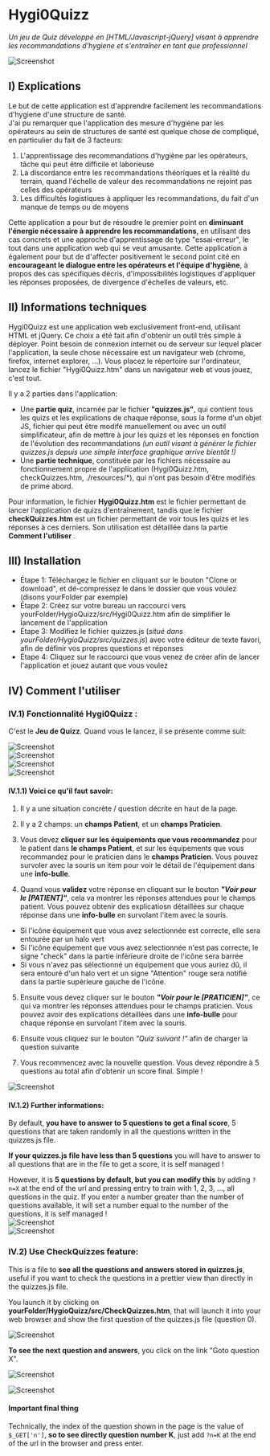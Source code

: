 # Hygi0Quizz
*Un jeu de Quiz développé en [HTML/Javascript-jQuery] visant à apprendre les recommandations d'hygiene et s'entraîner en tant que professionnel*

![Screenshot](./imgReadMe/Example.png)

## I) Explications
Le but de cette application est d'apprendre facilement les recommandations d'hygiene d'une structure de santé.  
J'ai pu remarquer que l'application des mesure d'hygiène par les opérateurs au sein de structures de santé est quelque chose de compliqué, en particulier du fait de 3 facteurs:  
1) L'apprentissage des recommandations d'hygiène par les opérateurs, tâche qui peut être difficile et laborieuse
2) La discordance entre les recommandations  théoriques et la réalité du terrain, quand l'échelle de valeur des recommandations ne rejoint pas celles des opérateurs
3) Les difficultés logistiques à appliquer les recommandations, du fait d'un manque de temps ou de moyens

Cette application a pour but de résoudre le premier point en **diminuant l'énergie nécessaire à apprendre les recommandations**, en utilisant des cas concrets et une approche d'apprentissage de type "essai-erreur", le tout dans une application web qui se veut amusante.
Cette application a également pour but de d'affecter positivement le second point cité en **encourageant le dialogue entre les opérateurs et l'équipe d'hygiène**, à propos des cas spécifiques décris, d'impossibilités logistiques d'appliquer les réponses proposées, de divergence d'échelles de valeurs, etc.

## II) Informations techniques 
Hygi0Quizz est une application web exclusivement front-end, utilisant HTML et jQuery. Ce choix a été fait afin d'obtenir un outil très simple à déployer. Point besoin de connexion internet ou de serveur sur lequel placer l'application, la seule chose nécessaire est un navigateur web (chrome, firefox, internet explorer, ...). Vous placez le répertoire sur l'ordinateur, lancez le fichier "Hygi0Quizz.htm" dans un navigateur web et vous jouez, c'est tout.  
  
Il y a 2 parties dans l'application: 
- Une **partie quiz**, incarnée par le fichier **"quizzes.js"**, qui contient tous les quizs et les explications de chaque réponse, sous la forme d'un objet JS, fichier qui peut être modifé manuellement ou avec un outil simplificateur, afin de mettre à jour les quizs et les réponses en fonction de l'évolution des recommandations *(un outil visant à générer le fichier quizzes.js depuis une simple interface graphique arrive bientôt !)*
- Une **partie technique**, constituée par les fichiers nécessaire au fonctionnement propre de l'application (Hygi0Quizz.htm, checkQuizzes.htm, ./resources/\*), qui n'ont pas besoin d'être modifiés de prime abord.

Pour information, le fichier **Hygi0Quizz.htm** est le fichier permettant de lancer l'application de quizs d'entraînement, tandis que le fichier **checkQuizzes.htm** est un fichier permettant de voir tous les quizs et les réponses à ces derniers. Son utilisation est détaillée dans la partie **Comment l'utiliser** . 

## III) Installation
- Étape 1: Téléchargez le fichier en cliquant sur le bouton "Clone or download", et dé-compressez le dans le dossier que vous voulez (disons yourFolder par exemple)
- Étape 2: Créez sur votre bureau un raccourci vers yourFolder/HygioQuizz/src/Hygi0Quizz.htm afin de simplifier le lancement de l'application
- Étape 3: Modifiez le fichier quizzes.js (*situé dans yourFolder/HygioQuizz/src/quizzes.js*) avec votre éditeur de texte favori, afin de définir vos propres questions et réponses
- Étape 4: Cliquez sur le raccourci que vous venez de créer afin de lancer l'application et jouez autant que vous voulez

## IV) Comment l'utiliser
### IV.1) Fonctionnalité Hygi0Quizz :
C'est le **Jeu de Quizz**. Quand vous le lancez, il se présente comme suit:
  
![Screenshot](./imgReadMe/struct.png)  
![Screenshot](./imgReadMe/quizSelection.png)  
![Screenshot](./imgReadMe/quizValPat.png)  
![Screenshot](./imgReadMe/quizValPrac.png)  

#### IV.1.1) Voici ce qu'il faut savoir:  
1)  Il y a une situation concrète / question décrite en haut de la page.  
  
2)  Il y a 2 champs: un **champs Patient**, et un **champs Praticien**.  
  
3)  Vous devez **cliquer sur les équipements que vous recommandez** pour le patient dans **le champs Patient**, et sur les équipements que vous recommandez pour le praticien dans le **champs Praticien**. Vous pouvez survoler avec la souris un item pour voir le détail de l'équipement dans une  **info-bulle**.    
  
4) Quand vous **validez** votre réponse en cliquant sur le bouton **_"Voir pour le [PATIENT]"_**, cela va montrer les réponses attendues pour le champs patient. Vous pouvez obtenir des explicatiosn détaillées sur chaque réponse dans une **info-bulle** en survolant l'item avec la souris.
- Si l'icône équipement que vous avez selectionnée est correcte, elle sera entourée par un halo vert
- Si l'icône équipement que vous avez selectionnée n'est pas correcte, le signe "check" dans la partie inférieure droite de l'icône sera barrée
- Si vous n'avez pas sélectionné un équipement que vous auriez dû, il sera entouré d'un halo vert et un signe "Attention" rouge sera notifié dans la partie supérieure gauche de l'icône.
  
5) Ensuite vous devez cliquer sur le bouton **_"Voir pour le [PRATICIEN]"_**, ce qui va montrer les réponses attendues pour le champs praticien. Vous pouvez avoir des explications détaillées dans une **info-bulle** pour chaque réponse en survolant l'item avec la souris.  
  
6) Ensuite vous cliquez sur le bouton *"Quiz suivant !"* afin de charger la question suivante  
  
7) Vous recommencez avec la nouvelle question. Vous devez répondre à 5 questions au total afin d'obtenir un score final. Simple !  
  
![Screenshot](./imgReadMe/final.png)  
  
#### IV.1.2) Further informations:
By default, **you have to answer to 5 questions to get a final score**, 5 questions that are taken randomly in all the questions written in the quizzes.js file.  
  
**If your quizzes.js file have less than 5 questions** you will have to answer to all questions that are in the file to get a score, it is self managed !  
  
However, it is **5 questions by default, but you can modify this** by adding `?n=X` at the end of the url and pressing entry to train with 1, 2, 3, ..., all questions in the quiz. If you enter a number greater than the number of questions available, it will set a number equal to the number of the questions, it is self managed !  
![Screenshot](./imgReadMe/furth1.png)  
![Screenshot](./imgReadMe/furth2.png)  
  
### IV.2) Use CheckQuizzes feature:
This is a file to **see all the questions and answers stored in quizzes.js**, useful if you want to check the questions in a prettier view than directly in the quizzes.js file.  
  
You launch it by clicking on **yourFolder/HygioQuizz/src/CheckQuizzes.htm**, that will launch it into your web browser and show the first question of the quizzes.js file (question 0).  
  
![Screenshot](./imgReadMe/checkQuizzesHome.png)  
  
  
**To see the next question and answers**, you click on the link "Goto question X".  
  
![Screenshot](./imgReadMe/checkQuizzesHome1.png)  
  
![Screenshot](./imgReadMe/checkQuizzesHome2.png)    

#### Important final thing
Technically, the index of the question shown in the page is the value of `$_GET['n']`, **so to see directly question number K**, just add `?n=K` at the end of the url in the browser and press enter.
